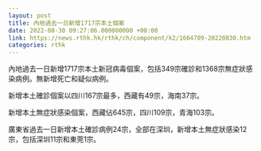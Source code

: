 ```yaml
---
layout: post
title: 內地過去一日新增1717宗本土個案
date: 2022-08-30 09:27:06.000000000 +08:00
link: https://news.rthk.hk/rthk/ch/component/k2/1664709-20220830.htm
categories: rthk
---
```


內地過去一日新增1717宗本土新冠病毒個案，包括349宗確診和1368宗無症狀感染病例。無新增死亡和疑似病例。

新增本土確診個案以四川167宗最多，西藏有49宗，海南37宗。

新增本土無症狀感染個案，西藏佔645宗，四川109宗，青海103宗。

廣東省過去一日新增本土確診病例24宗，全部在深圳，新增本土無症狀感染12宗，包括深圳11宗和東莞1宗。
